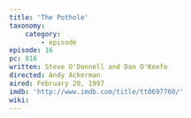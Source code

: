 ```yaml
---
title: 'The Pothole'
taxonomy:
    category:
        - episode
episode: 16
pc: 816
written: Steve O'Donnell and Dan O'Keefe
directed: Andy Ackerman
aired: February 20, 1997
imdb: 'http://www.imdb.com/title/tt0697760/'
wiki:
---
```

